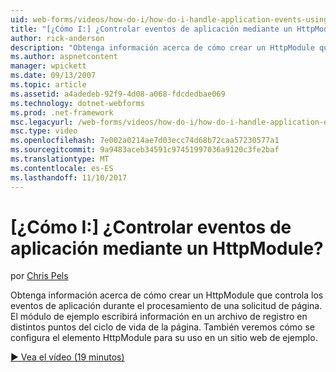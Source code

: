 ```yaml
---
uid: web-forms/videos/how-do-i/how-do-i-handle-application-events-using-an-httpmodule
title: "[¿Cómo I:] ¿Controlar eventos de aplicación mediante un HttpModule? | Microsoft Docs"
author: rick-anderson
description: "Obtenga información acerca de cómo crear un HttpModule que controla los eventos de aplicación durante el procesamiento de una solicitud de página. El módulo de ejemplo escribe información en un registro..."
ms.author: aspnetcontent
manager: wpickett
ms.date: 09/13/2007
ms.topic: article
ms.assetid: a4adedeb-92f9-4d08-a068-fdcdedbae069
ms.technology: dotnet-webforms
ms.prod: .net-framework
msc.legacyurl: /web-forms/videos/how-do-i/how-do-i-handle-application-events-using-an-httpmodule
msc.type: video
ms.openlocfilehash: 7e002a0214ae7d03ecc74d68b72caa57230577a1
ms.sourcegitcommit: 9a9483aceb34591c97451997036a9120c3fe2baf
ms.translationtype: MT
ms.contentlocale: es-ES
ms.lasthandoff: 11/10/2017
---
```

<a name="how-do-i-handle-application-events-using-an-httpmodule"></a>[¿Cómo I:] ¿Controlar eventos de aplicación mediante un HttpModule?
====================
por [Chris Pels](https://twitter.com/chrispels)

Obtenga información acerca de cómo crear un HttpModule que controla los eventos de aplicación durante el procesamiento de una solicitud de página. El módulo de ejemplo escribirá información en un archivo de registro en distintos puntos del ciclo de vida de la página. También veremos cómo se configura el elemento HttpModule para su uso en un sitio web de ejemplo.

[&#9654; Vea el vídeo (19 minutos)](https://channel9.msdn.com/Blogs/ASP-NET-Site-Videos/how-do-i-handle-application-events-using-an-httpmodule)
